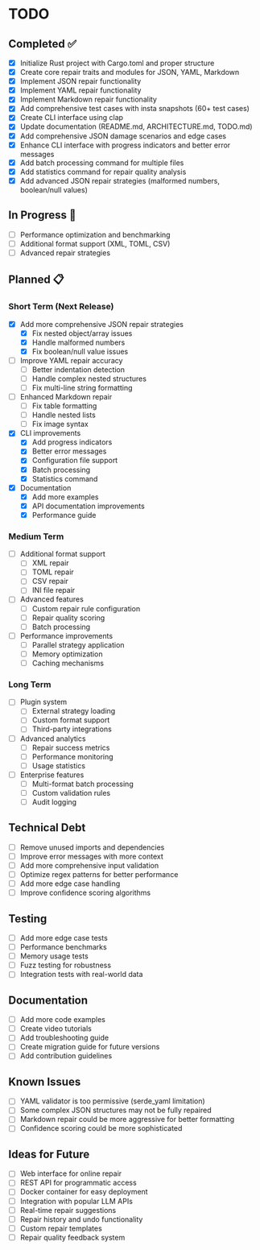 # TODO

## Completed ✅

- [x] Initialize Rust project with Cargo.toml and proper structure
- [x] Create core repair traits and modules for JSON, YAML, Markdown
- [x] Implement JSON repair functionality
- [x] Implement YAML repair functionality
- [x] Implement Markdown repair functionality
- [x] Add comprehensive test cases with insta snapshots (60+ test cases)
- [x] Create CLI interface using clap
- [x] Update documentation (README.md, ARCHITECTURE.md, TODO.md)
- [x] Add comprehensive JSON damage scenarios and edge cases
- [x] Enhance CLI interface with progress indicators and better error messages
- [x] Add batch processing command for multiple files
- [x] Add statistics command for repair quality analysis
- [x] Add advanced JSON repair strategies (malformed numbers, boolean/null values)

## In Progress 🔄

- [ ] Performance optimization and benchmarking
- [ ] Additional format support (XML, TOML, CSV)
- [ ] Advanced repair strategies

## Planned 📋

### Short Term (Next Release)
- [x] Add more comprehensive JSON repair strategies
  - [x] Fix nested object/array issues
  - [x] Handle malformed numbers
  - [x] Fix boolean/null value issues
- [ ] Improve YAML repair accuracy
  - [ ] Better indentation detection
  - [ ] Handle complex nested structures
  - [ ] Fix multi-line string formatting
- [ ] Enhanced Markdown repair
  - [ ] Fix table formatting
  - [ ] Handle nested lists
  - [ ] Fix image syntax
- [x] CLI improvements
  - [x] Add progress indicators
  - [x] Better error messages
  - [x] Configuration file support
  - [x] Batch processing
  - [x] Statistics command
- [x] Documentation
  - [x] Add more examples
  - [x] API documentation improvements
  - [x] Performance guide

### Medium Term
- [ ] Additional format support
  - [ ] XML repair
  - [ ] TOML repair
  - [ ] CSV repair
  - [ ] INI file repair
- [ ] Advanced features
  - [ ] Custom repair rule configuration
  - [ ] Repair quality scoring
  - [ ] Batch processing
- [ ] Performance improvements
  - [ ] Parallel strategy application
  - [ ] Memory optimization
  - [ ] Caching mechanisms

### Long Term
- [ ] Plugin system
  - [ ] External strategy loading
  - [ ] Custom format support
  - [ ] Third-party integrations
- [ ] Advanced analytics
  - [ ] Repair success metrics
  - [ ] Performance monitoring
  - [ ] Usage statistics
- [ ] Enterprise features
  - [ ] Multi-format batch processing
  - [ ] Custom validation rules
  - [ ] Audit logging

## Technical Debt

- [ ] Remove unused imports and dependencies
- [ ] Improve error messages with more context
- [ ] Add more comprehensive input validation
- [ ] Optimize regex patterns for better performance
- [ ] Add more edge case handling
- [ ] Improve confidence scoring algorithms

## Testing

- [ ] Add more edge case tests
- [ ] Performance benchmarks
- [ ] Memory usage tests
- [ ] Fuzz testing for robustness
- [ ] Integration tests with real-world data

## Documentation

- [ ] Add more code examples
- [ ] Create video tutorials
- [ ] Add troubleshooting guide
- [ ] Create migration guide for future versions
- [ ] Add contribution guidelines

## Known Issues

- [ ] YAML validator is too permissive (serde_yaml limitation)
- [ ] Some complex JSON structures may not be fully repaired
- [ ] Markdown repair could be more aggressive for better formatting
- [ ] Confidence scoring could be more sophisticated

## Ideas for Future

- [ ] Web interface for online repair
- [ ] REST API for programmatic access
- [ ] Docker container for easy deployment
- [ ] Integration with popular LLM APIs
- [ ] Real-time repair suggestions
- [ ] Repair history and undo functionality
- [ ] Custom repair templates
- [ ] Repair quality feedback system
